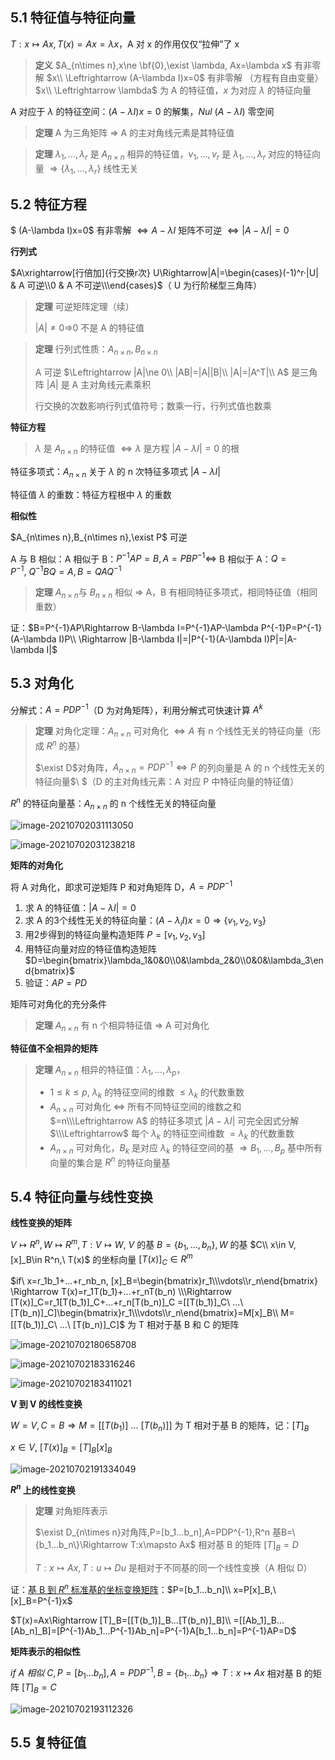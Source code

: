 ## 5.1 特征值与特征向量
$T:x\mapsto Ax, T(x)=Ax=\lambda x$，A 对 x 的作用仅仅“拉伸”了 x

> **定义** $A_{n\times n},x\ne \bf{0},\exist \lambda, Ax=\lambda x$ 有非零解 $x\\
> \Leftrightarrow (A-\lambda I)x=0$ 有非零解 （方程有自由变量）$x\\
> \Leftrightarrow \lambda$ 为 A 的特征值，$x$ 为对应 $\lambda$ 的特征向量

A 对应于 $\lambda$ 的特征空间：$(A-\lambda I)x=0$ 的解集，$Nul\ (A-\lambda I)$ 零空间

> **定理** A 为三角矩阵 $\Rightarrow$ A 的主对角线元素是其特征值

> **定理** $\lambda_1,...,\lambda_r$ 是 $A_{n\times n}$ 相异的特征值，$v_1,...,v_r$ 是 $\lambda_1,...,\lambda_r$ 对应的特征向量 $\Rightarrow \{\lambda_1,...,\lambda_r\}$ 线性无关

## 5.2 特征方程
$ (A-\lambda I)x=0$ 有非零解 $\Leftrightarrow A-\lambda I$ 矩阵不可逆 $\Leftrightarrow |A-\lambda I|=0$

**行列式**

$A\xrightarrow[行倍加]{行交换r次} U\Rightarrow|A|=\begin{cases}(-1)^r·|U| & A 可逆\\0 & A 不可逆\\\end{cases}$（ U 为行阶梯型三角阵）

> **定理** 可逆矩阵定理（续）
>
> $|A|\ne 0\Rightarrow$0 不是 A 的特征值

> **定理** 行列式性质：$A_{n\times n},B_{n\times n}$
>
> A 可逆  $\Leftrightarrow |A|\ne 0\\
> |AB|=|A||B|\\
> |A|=|A^T|\\
> A$ 是三角阵 $|A|$ 是 A 主对角线元素乘积
> 
> 行交换的次数影响行列式值符号；数乘一行，行列式值也数乘

**特征方程**

> $\lambda$ 是 $A_{n\times n}$ 的特征值 $\Leftrightarrow \lambda$ 是方程 $|A-\lambda I|=0$ 的根

特征多项式：$A_{n\times n}$ 关于 $\lambda$ 的 n 次特征多项式 $|A-\lambda I|$

特征值 $\lambda$ 的重数：特征方程根中 $\lambda$ 的重数

**相似性** 

$A_{n\times n},B_{n\times n},\exist P$ 可逆

A 与 B 相似：A 相似于 B：$P^{-1}AP=B,A=PBP^{-1}\Leftrightarrow$ B 相似于 A：$Q=P^{-1},\ Q^{-1}BQ=A, B=QAQ^{-1}$

> **定理** $A_{n\times n}$与 $B_{n\times n}$  相似 $\Rightarrow$ A，B 有相同特征多项式，相同特征值（相同重数）

证：$B=P^{-1}AP\Rightarrow B-\lambda I=P^{-1}AP-\lambda P^{-1}P=P^{-1}(A-\lambda I)P\\
\Rightarrow |B-\lambda I|=|P^{-1}(A-\lambda I)P|=|A-\lambda I|$

## 5.3 对角化

分解式：$A=PDP^{-1}$（D 为对角矩阵），利用分解式可快速计算 $A^k$

> **定理** 对角化定理：$A_{n\times n}$ 可对角化 $\Leftrightarrow A$ 有 n 个线性无关的特征向量（形成 $R^n$ 的基）
> 
> $\exist D$对角阵，$A_{n\times n}=PDP^{-1}\Leftrightarrow P$ 的列向量是 A 的 n 个线性无关的特征向量$\\
> $（D 的主对角线元素：A 对应 P 中特征向量的特征值）

$R^n$ 的特征向量基：$A_{n\times n}$ 的 n 个线性无关的特征向量

![image-20210702031113050](../assets/image-20210702031113050.png)

![image-20210702031238218](../assets/image-20210702031238218.png)

**矩阵的对角化**

将 A 对角化，即求可逆矩阵 P 和对角矩阵 D，$A=PDP^{-1}$ 

1. 求 A 的特征值：$|A-\lambda I|=0$
2. 求 A 的3个线性无关的特征向量：$(A-\lambda_i I)x=0\Rightarrow \{v_1,v_2,v_3\}$
3. 用2步得到的特征向量构造矩阵 $P=[v_1,v_2,v_3]$
4. 用特征向量对应的特征值构造矩阵 $D=\begin{bmatrix}\lambda_1&0&0\\0&\lambda_2&0\\0&0&\lambda_3\end{bmatrix}$
5. 验证：$AP=PD$

矩阵可对角化的充分条件

> **定理** $A_{n\times n}$ 有 n 个相异特征值 $\Rightarrow$ A 可对角化

**特征值不全相异的矩阵**

> **定理** $A_{n\times n}$ 相异的特征值：$\lambda_1,...,\lambda_p$，
>
> - $1\le k\le p,\ \lambda_k$ 的特征空间的维数 $\le\lambda_k$ 的代数重数
> - $A_{n\times n}$ 可对角化 $\Leftrightarrow$ 所有不同特征空间的维数之和 $=n\\\Leftrightarrow A$ 的特征多项式 $|A-\lambda I|$ 可完全因式分解 $\\\Leftrightarrow$ 每个 $\lambda_k$ 的特征空间维数 $=\lambda_k$ 的代数重数
> - $A_{n\times n}$ 可对角化，$B_k$ 是对应 $\lambda_k$ 的特征空间的基 $\Rightarrow B_1,...,B_p$ 基中所有向量的集合是 $R^n$ 的特征向量基

## 5.4 特征向量与线性变换

**线性变换的矩阵**

$V\mapsto R^n, W\mapsto R^m, T:V\mapsto W,\ V$ 的基 $B=\{b_1,...,b_n\}, W$ 的基 $C\\
x\in V, [x]_B\in R^n,\ T(x)$ 的坐标向量 $[T(x)]_C\in R^m$

$if\ x=r_1b_1+...+r_nb_n, [x]_B=\begin{bmatrix}r_1\\\vdots\\r_n\end{bmatrix}
\Rightarrow T(x)=r_1T(b_1)+...+r_nT(b_n)
\\\Rightarrow [T(x)]_C=r_1[T(b_1)]_C+...+r_n[T(b_n)]_C
=[[T(b_1)]_C\ ...\ [T(b_n)]_C]\begin{bmatrix}r_1\\\vdots\\r_n\end{bmatrix}=M[x]_B\\
M=[[T(b_1)]_C\ ...\ [T(b_n)]_C]$ 为 T 相对于基 B 和  C 的矩阵

![image-20210702180658708](../assets/image-20210702180658708.png)

![image-20210702183316246](../assets/image-20210702183316246.png)

![image-20210702183411021](../assets/image-20210702183411021.png)

**V 到 V 的线性变换**

$W=V,C=B \Rightarrow M=[[T(b_1)]\ ...\ [T(b_n)]]$ 为 T 相对于基 B 的矩阵，记：$[T]_B$

$x\in V,\ [T(x)]_B=[T]_B[x]_B$

![image-20210702191334049](../assets/image-20210702191334049.png)

**$R^n$ 上的线性变换**

> **定理** 对角矩阵表示 
>
> $\exist D_{n\times n}对角阵,P=[b_1...b_n],A=PDP^{-1},R^n 基B=\{b_1...b_n\}\Rightarrow T:x\mapsto Ax$ 相对基 B 的矩阵 $[T]_B=D$
>
> $T:x\mapsto Ax, T:u\mapsto Du$ 是相对于不同基的同一个线性变换（A 相似 D）

证：[基 B 到 $R^n$ 标准基的坐标变换矩阵](linear-algebra/vector-spaces?id=_44-坐标系)：$P=[b_1...b_n]\\
x=P[x]_B,\ [x]_B=P^{-1}x$

$T(x)=Ax\Rightarrow [T]_B=[[T(b_1)]_B...[T(b_n)]_B]\\
=[[Ab_1]_B...[Ab_n]_B]=[P^{-1}Ab_1...P^{-1}Ab_n]=P^{-1}A[b_1...b_n]=P^{-1}AP=D$

**矩阵表示的相似性**

$if\ A\ 相似\ C,P=[b_1...b_n],A=PDP^{-1},B=\{b_1...b_n\}\Rightarrow T:x\mapsto Ax$ 相对基 B 的矩阵 $[T]_B=C$

![image-20210702193112326](../assets/image-20210702193112326.png)

## 5.5 复特征值

